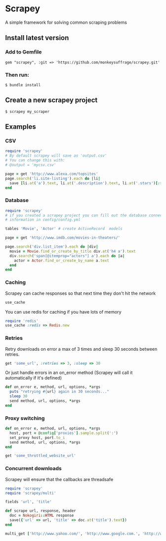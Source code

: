 # Scrapey

A simple framework for solving common scraping problems

## Install latest version
### Add to Gemfile

    gem "scrapey", :git => 'https://github.com/monkeysuffrage/scrapey.git'

### Then run:
    $ bundle install

## Create a new scrapey project

    $ scrapey my_scraper

## Examples

### CSV

```ruby
require 'scrapey'
# By default scrapey will save as 'output.csv'
# You can change this with:
# @output = 'mycsv.csv'

page = get 'http://www.alexa.com/topsites'
page.search('li.site-listing').each do |li|
  save [li.at('a').text, li.at('.description').text, li.at('.stars')[:title]]
end
```

### Database
```ruby
require 'scrapey'
# if you created a scrapey project you can fill out the database connection
# information in config/config.yml

tables 'Movie', 'Actor' # create ActiveRecord  models

page = get 'http://www.imdb.com/movies-in-theaters/'

page.search('div.list_item').each do |div|
  movie = Movie.find_or_create_by_title div.at('h4 a').text
  div.search('span[@itemprop="actors"] a').each do |a|
    actor = Actor.find_or_create_by_name a.text
  end
end
```

### Caching
Scrapey can cache responses so that next time they don't hit the network
```ruby
use_cache
```

You can use redis for caching if you have lots of memory
```ruby
require 'redis'
use_cache :redis => Redis.new
```

### Retries
Retry downloads on error a max of 3 times and sleep 30 seconds between retries.
```ruby
get 'some_url', :retries => 3, :sleep => 30
```
Or just handle errors in an on_error method (Scrapey will call it automatically if it's defined)
```ruby
def on_error e, method, url, options, *args
  puts "retrying #{url} again in 30 seconds..."
  sleep 30
  send method, url, options, *args
end
```

### Proxy switching

```ruby
def on_error e, method, url, options, *args
  host, port = @config['proxies'].sample.split(':')
  set_proxy host, port.to_i
  send method, url, options, *args
end

get 'some_throttled_website_url'
```

### Concurrent downloads
Scrapey will ensure that the callbacks are threadsafe
```ruby
require 'scrapey'
require 'scrapey/multi'

fields 'url', 'title'

def scrape url, response, header
  doc = Nokogiri::HTML response
  save({'url' => url, 'title' => doc.at('title').text})
end

multi_get ['http://www.yahoo.com/', 'http://www.google.com.', 'http://www.bing.com/'], :threads => 3, :callback => :scrape
```
